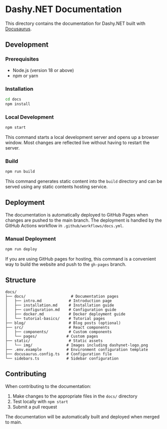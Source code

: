 # Dashy.NET Documentation

This directory contains the documentation for Dashy.NET built with [Docusaurus](https://docusaurus.io/).

## Development

### Prerequisites

- Node.js (version 18 or above)
- npm or yarn

### Installation

```bash
cd docs
npm install
```

### Local Development

```bash
npm start
```

This command starts a local development server and opens up a browser window. Most changes are reflected live without having to restart the server.

### Build

```bash
npm run build
```

This command generates static content into the `build` directory and can be served using any static contents hosting service.

## Deployment

The documentation is automatically deployed to GitHub Pages when changes are pushed to the main branch. The deployment is handled by the GitHub Actions workflow in `.github/workflows/docs.yml`.

### Manual Deployment

```bash
npm run deploy
```

If you are using GitHub pages for hosting, this command is a convenient way to build the website and push to the `gh-pages` branch.

## Structure

```
docs/
├── docs/                    # Documentation pages
│   ├── intro.md            # Introduction page
│   ├── installation.md     # Installation guide
│   ├── configuration.md    # Configuration guide
│   ├── docker.md           # Docker deployment guide
│   └── tutorial-basics/    # Tutorial pages
├── blog/                   # Blog posts (optional)
├── src/                    # React components
│   ├── components/         # Custom components
│   └── pages/             # Custom pages
├── static/                 # Static assets
│   └── img/               # Images including dashynet-logo.png
├── .env.example           # Environment configuration template
├── docusaurus.config.ts   # Configuration file
└── sidebars.ts            # Sidebar configuration
```

## Contributing

When contributing to the documentation:

1. Make changes to the appropriate files in the `docs/` directory
2. Test locally with `npm start`
3. Submit a pull request

The documentation will be automatically built and deployed when merged to main.
